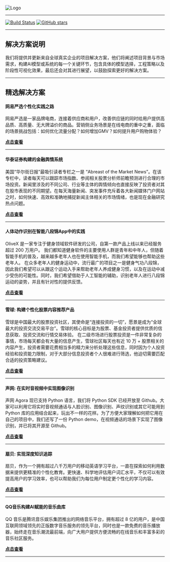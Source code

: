 ![Logo](http://www.tisv.cn/img/logo.png)

--------------------------------------------------------------------------------


[![Build Status](https://ci.pytorch.org/jenkins/job/pytorch-master/badge/icon)](http://www.tisv.cn/) [![GitHub stars](http://www.tisv.cn/img/givemeastar.png)](https://github.com/AITutorials/)




---

## 解决方案说明

我们将提供并更新来自全球真实企业的项目解决方案，他们将阐述项目背景与市场需求，构建AI模型或系统的每一个关键环节，包含具体的模型选择，工程策略以及阶段性可视化效果，最后还会对其进行展望，以鼓励探索更好的解决方案。


---

## 精选解决方案


#### 网易严选个性化实践之路

网易严选是一家品牌电商，连接着供应商和用户，改善供应链的同时给用户提供高品质、高质量、无大牌溢价的商品。营销侧业务场景是在线电商的重中之重，面临的场景挑战包括：如何优化流量分配？如何增加GMV？如何提升用户购物体验？		

**[点击查看]()**


---

#### 华泰证券构建的金融舆情系统

美国“华尔街日报”最吸引读者专栏之一是 “Abreast of the Market News”。在该专栏中，读者每天可以跟踪市场指数、参阅相关股票分析师前瞻预测进行合理的市场投资。新闻里涉及的不同公司、行业等主体的舆情倾向也直接反映了投资者对其在股市表现的不同期望。在每天海量新闻、突发事件充斥着各大新闻媒体门户网站之时，如何快速、高效和准确地捕捉新闻主体相关的市场情绪，也是现在金融研究热点问题。		

**[点击查看]()**

---

#### 人体动作识别在智能八段锦App中的实践

OliveX 是一家专注于健身领域软件研发的公司，自第一款产品上线以来已经服务超过 200 万用户。
我们都知道健身软件的主要使用人群是青年和中年人，但随着智能手机的普及，越来越多老年人也在使用智能手机，而我们希望能够也帮助这些老年人。
在众多老年人的健身运动中，流行最广的项目之一是健身气功八段锦，因此我们希望可以从跟这个运动入手来帮助老年人养成健身习惯，以及在运动中减少受伤的可能性。同时，我们希望借助于人工智能的辅助，识别老年人进行八段锦运动的姿势，并且有针对性的提供反馈。		

**[点击查看]()**

---

#### 雪球: 构建个性化股票内容推荐产品

雪球是中国最大的股票投资社区，其使命是“连接投资的一切”，愿景是成为“全球最大的投资交流交易平台”。雪球的核心目标是为股票、基金投资者提供优质的信息获取、投资交流和行情交易体验。
在二级市场进行股票投资是一件非常复杂的事情，市场每天都会有大量的信息产生，雪球社区每天也有近 10 万 + 股票相关的内容产生，投资者需要花费相当多的精力来分析处理这些信息，同时因为个人投资经验和投资能力限制，对于大部分信息投资者个人很难进行筛选，他迫切需要匹配合适的投资策略建议。		

**[点击查看]()**


---


#### 声网: 在实时音视频中实现图像识别

声网 Agora 现已支持 Python 语言，我们将 Python SDK 已经开放至 Github。大家可以利用它将实时音视频通话与人脸识别、图像识别、声纹识别或其它可能用到 Python 库的应用结合起来，玩出不一样的花样。为了方便大家理解如何把它用在自己的项目中，我们还写了一份 Python demo，在视频通话的场景下实现了图像识别，并已将其开源至 Github。		

**[点击查看]()**


---

#### 扇贝: 实现深度知识追踪

扇贝，作为一个拥有超过八千万用户的移动英语学习平台，一直在探索如何利用数据来提供更精准的个性化教育。更快速、科学地评估用户词汇水平，不仅可以有效提高用户的学习效率，也可以帮助我们为每位用户制定更个性化的学习内容。		

**[点击查看]()**


---

#### QQ音乐构建AI赋能的音乐曲库

QQ 音乐是腾讯音乐娱乐集团推出的网络音乐平台，拥有超过 8 亿的用户，是中国互联网领域领先的正版数字音乐服务的领先平台，同时也是一款免费的音乐播放器，始终走在音乐潮流最前端，向广大用户提供方便流畅的在线音乐和丰富多彩的音乐社区服务。		

**[点击查看]()**

---
